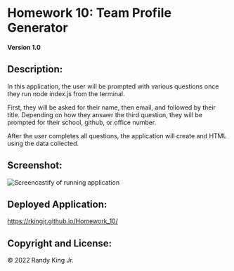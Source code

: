 # Homework 10: Team Profile Generator

**Version 1.0**

## Description:

In this application, the user will be prompted with various questions once they run node index.js from the terminal.

First, they will be asked for their name, then email, and followed by their title. Depending on how they answer the third question, they will be prompted for their school, github, or office number.

After the user completes all questions, the application will create and HTML using the data collected.

## Screenshot:

![Screencastify of running application](./assets/screencastify.gif)

## Deployed Application:

https://rkingjr.github.io/Homework_10/

## Copyright and License:

© 2022 Randy King Jr.
